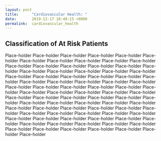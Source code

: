 ```yaml
---
layout: post
title:      "Cardiovascular Health: "
date:       2019-12-17 18:49:15 +0000
permalink:  cardiovascular_health
---
```


## Classification of At Risk Patients


Place-holder Place-holder Place-holder Place-holder Place-holder Place-holder Place-holder Place-holder Place-holder Place-holder Place-holder Place-holder Place-holder Place-holder Place-holder Place-holder Place-holder Place-holder Place-holder Place-holder Place-holder Place-holder Place-holder Place-holder Place-holder Place-holder Place-holder Place-holder Place-holder Place-holder Place-holder Place-holder Place-holder Place-holder Place-holder Place-holder Place-holder Place-holder Place-holder Place-holder Place-holder Place-holder Place-holder Place-holder Place-holder Place-holder Place-holder Place-holder Place-holder Place-holder Place-holder Place-holder Place-holder Place-holder Place-holder Place-holder Place-holder Place-holder Place-holder Place-holder Place-holder Place-holder Place-holder Place-holder Place-holder Place-holder Place-holder Place-holder Place-holder Place-holder Place-holder Place-holder Place-holder Place-holder Place-holder Place-holder Place-holder Place-holder Place-holder Place-holder Place-holder Place-holder Place-holder Place-holder 
